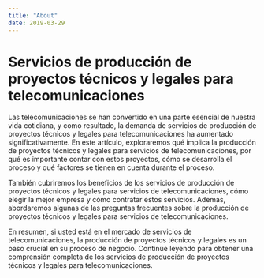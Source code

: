 ```yaml
---
title: "About"
date: 2019-03-29
---
```


# Servicios de producción de proyectos técnicos y legales para telecomunicaciones

Las telecomunicaciones se han convertido en una parte esencial de nuestra vida cotidiana, y como resultado, la demanda de servicios de producción de proyectos técnicos y legales para telecomunicaciones ha aumentado significativamente. En este artículo, exploraremos qué implica la producción de proyectos técnicos y legales para servicios de telecomunicaciones, por qué es importante contar con estos proyectos, cómo se desarrolla el proceso y qué factores se tienen en cuenta durante el proceso.

También cubriremos los beneficios de los servicios de producción de proyectos técnicos y legales para servicios de telecomunicaciones, cómo elegir la mejor empresa y cómo contratar estos servicios. Además, abordaremos algunas de las preguntas frecuentes sobre la producción de proyectos técnicos y legales para servicios de telecomunicaciones.

En resumen, si usted está en el mercado de servicios de telecomunicaciones, la producción de proyectos técnicos y legales es un paso crucial en su proceso de negocio. Continúe leyendo para obtener una comprensión completa de los servicios de producción de proyectos técnicos y legales para telecomunicaciones.
